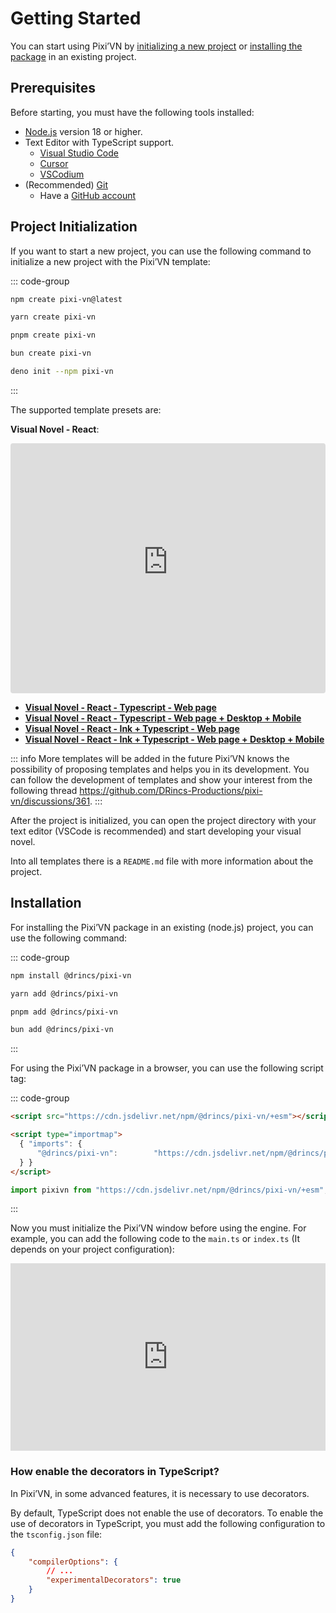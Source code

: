 # Getting Started

You can start using Pixi’VN by [initializing a new project](#project-initialization) or [installing the package](#installation) in an existing project.

## Prerequisites

Before starting, you must have the following tools installed:

* [Node.js](https://nodejs.org/) version 18 or higher.
* Text Editor with TypeScript support.
  * [Visual Studio Code](https://code.visualstudio.com/)
  * [Cursor](https://www.cursor.com/)
  * [VSCodium](https://vscodium.com/)
* (Recommended) [Git](https://git-scm.com/)
  * Have a [GitHub account](https://github.com/)

## Project Initialization

If you want to start a new project, you can use the following command to initialize a new project with the Pixi’VN template:

::: code-group

```sh [npm]
npm create pixi-vn@latest
```

```sh [yarn]
yarn create pixi-vn
```

```sh [pnpm]
pnpm create pixi-vn
```

```sh [bun]
bun create pixi-vn
```

```sh [deno]
deno init --npm pixi-vn
```

:::

The supported template presets are:

**Visual Novel - React**:

<iframe src="https://pixi-vn-react-template.web.app/"
    title="Visual Novel - React"
    style="width:100%; height:400px; border:0; border-radius:4px; overflow:hidden;"
></iframe>

* **[Visual Novel - React - Typescript - Web page](https://github.com/DRincs-Productions/pixi-vn-react-template)**
* **[Visual Novel - React - Typescript - Web page + Desktop + Mobile](https://github.com/DRincs-Productions/pixi-vn-react-template/tree/tauri)**
* **[Visual Novel - React - Ink + Typescript - Web page](https://github.com/DRincs-Productions/pixi-vn-react-template/tree/ink)**
* **[Visual Novel - React - Ink + Typescript - Web page + Desktop + Mobile](https://github.com/DRincs-Productions/pixi-vn-react-template/tree/ink-tauri)**

::: info More templates will be added in the future
Pixi’VN knows the possibility of proposing templates and helps you in its development. You can follow the development of templates and show your interest from the following thread <https://github.com/DRincs-Productions/pixi-vn/discussions/361>.
:::

After the project is initialized, you can open the project directory with your text editor (VSCode is recommended) and start developing your visual novel.

Into all templates there is a `README.md` file with more information about the project.

## Installation

For installing the Pixi’VN package in an existing (node.js) project, you can use the following command:

::: code-group

```sh [npm]
npm install @drincs/pixi-vn
```

```sh [yarn]
yarn add @drincs/pixi-vn
```

```sh [pnpm]
pnpm add @drincs/pixi-vn
```

```sh [bun]
bun add @drincs/pixi-vn
```

:::

For using the Pixi’VN package in a browser, you can use the following script tag:

::: code-group

```html [script tag]
<script src="https://cdn.jsdelivr.net/npm/@drincs/pixi-vn/+esm"></script>
```

```html [import map]
<script type="importmap">
  { "imports": {
      "@drincs/pixi-vn":        "https://cdn.jsdelivr.net/npm/@drincs/pixi-vn/+esm"
  } }
</script>
```

```js [js import]
import pixivn from "https://cdn.jsdelivr.net/npm/@drincs/pixi-vn/+esm";
```

:::

Now you must initialize the Pixi’VN window before using the engine. For example, you can add the following code to the `main.ts` or `index.ts` (It depends on your project configuration):

<iframe height="300" style="width: 100%;" scrolling="no" title="Pixi’VN" src="https://codepen.io/BlackRam-oss/embed/oNrqgNd?default-tab=js%2Cresult" frameborder="no" loading="lazy" allowtransparency="true" allowfullscreen="true">
  See the Pen <a href="https://codepen.io/BlackRam-oss/pen/oNrqgNd">
  Pixi’VN</a> by Black Ram (<a href="https://codepen.io/BlackRam-oss">@BlackRam-oss</a>)
  on <a href="https://codepen.io">CodePen</a>.
</iframe>

### How enable the decorators in TypeScript?

In Pixi’VN, in some advanced features, it is necessary to use decorators.

By default, TypeScript does not enable the use of decorators. To enable the use of decorators in TypeScript, you must add the following configuration to the `tsconfig.json` file:

```json [tsconfig.json]
{
    "compilerOptions": {
        // ...
        "experimentalDecorators": true
    }
}
```
